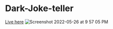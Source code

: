 # Dark-Joke-teller
[Live here](https://www.soujanyasatpute.me/Dark-Joke-teller/)
![Screenshot 2022-05-26 at 9 57 05 PM](https://user-images.githubusercontent.com/99108578/170531660-6bce4f51-25c6-4e09-8fe4-d90798ded1fc.png)
